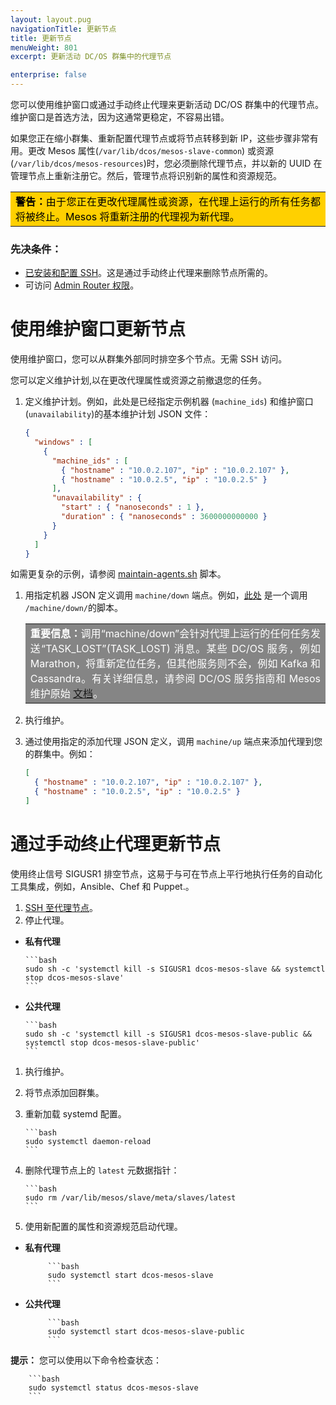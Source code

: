 ```yaml
---
layout: layout.pug
navigationTitle: 更新节点
title: 更新节点
menuWeight: 801
excerpt: 更新活动 DC/OS 群集中的代理节点

enterprise: false
---
```



您可以使用维护窗口或通过手动终止代理来更新活动 DC/OS 群集中的代理节点。维护窗口是首选方法，因为这通常更稳定，不容易出错。

如果您正在缩小群集、重新配置代理节点或将节点转移到新 IP，这些步骤非常有用。更改 Mesos 属性(`⁠⁠⁠⁠/var/lib/dcos/mesos-slave-common`⁠⁠⁠⁠) 或资源(⁠⁠⁠⁠`/var/lib/dcos/mesos-resources`⁠⁠⁠⁠)时，您必须删除代理节点，并以新的 UUID 在管理节点上重新注册它。然后，管理节点将识别新的属性和资源规范。

<table class=“table” bgcolor=#ffd000>
<tr> 
  <td align=justify style=color:black><strong>警告：</strong>⁠⁠⁠由于您正在更改代理属性或资源，在代理上运行的所有任务都将被终止。Mesos 将重新注册的代理视为新代理。</td> 
</tr> 
</table>

### 先决条件：

* [已安装和配置 SSH](/cn/1.11/administering-clusters/sshcluster/)。这是通过手动终止代理来删除节点所需的。
* 可访问 [Admin Router 权限](/cn/1.11/overview/architecture/components/#admin-router)。

# 使用维护窗口更新节点
使用维护窗口，您可以从群集外部同时排空多个节点。无需 SSH 访问。

您可以定义维护计划,以在更改代理属性或资源之前撤退您的任务。

1. 定义维护计划。例如，此处是已经指定示例机器 (`machine_ids`) 和维护窗口(`unavailability`)的基本维护计划 JSON 文件：

    ```json
    {
      "windows" : [
        {
          "machine_ids" : [
            { "hostname" : "10.0.2.107", "ip" : "10.0.2.107" },
            { "hostname" : "10.0.2.5", "ip" : "10.0.2.5" }
          ],
          "unavailability" : {
            "start" : { "nanoseconds" : 1 },
            "duration" : { "nanoseconds" : 3600000000000 }
          }
        }
      ]
    }
    ```

 如需更复杂的示例，请参阅 [maintain-agents.sh](https://github.com/vishnu2kmohan/dcos-toolbox/blob/master/mesos/maintain-agents.sh) 脚本。

1. 用指定机器 JSON 定义调用 `⁠⁠⁠⁠machine/down` 端点。例如，[此处](https://github.com/vishnu2kmohan/dcos-toolbox/blob/master/mesos/down-agents.sh) 是一个调用 `/machine/down/`的脚本。

    <table class=“table” bgcolor=#858585>
    <tr> 
     <td align=justify style=color:white><strong>重要信息：</strong>调用“machine/down”会针对代理上运行的任何任务发送“TASK_LOST”(TASK_LOST) 消息。某些 DC/OS 服务，例如 Marathon，将重新定位任务，但其他服务则不会，例如 Kafka 和 Cassandra。有关详细信息，请参阅 DC/OS 服务指南和 Mesos 维护原始 <a href="https://mesos.apache.org/documentation/latest/maintenance/">文档</a>。</td> 
    </tr> 
    </table>
    
1. 执行维护。
1. 通过使用指定的添加代理 JSON 定义，调用 `⁠⁠⁠⁠machine/up` 端点来添加代理到您的群集中。例如：

    ```json
    [
      { "hostname" : "10.0.2.107", "ip" : "10.0.2.107" },
      { "hostname" : "10.0.2.5", "ip" : "10.0.2.5" }
    ]
    ```

# 通过手动终止代理更新节点
使用终止信号 SIGUSR1 排空节点，这易于与可在节点上平行地执行任务的自动化工具集成，例如，Ansible、Chef 和 Puppet.。

1. [SSH 至代理节点](/cn/1.11/administering-clusters/sshcluster/)。
1. 停止代理。

 - **私有代理**

       ```bash
       sudo sh -c 'systemctl kill -s SIGUSR1 dcos-mesos-slave && systemctl stop dcos-mesos-slave'
       ```
 - **公共代理**

       ```bash
       ⁠⁠⁠⁠sudo sh -c 'systemctl kill -s SIGUSR1 dcos-mesos-slave-public && systemctl stop dcos-mesos-slave-public'
       ```

1. 执行维护。
1. 将节点添加回群集。
 1. 重新加载 systemd 配置。

        ```bash
        ﻿⁠⁠sudo systemctl daemon-reload
        ```

 1. 删除代理节点上的 `latest` 元数据指针：

        ```bash
        ⁠⁠⁠⁠sudo rm /var/lib/mesos/slave/meta/slaves/latest
        ```

 1. 使用新配置的属性和资源规范启动代理。

 - **私有代理**

            ```bash
            sudo systemctl start dcos-mesos-slave
            ```
 - **公共代理**

            ```bash
            sudo systemctl start dcos-mesos-slave-public
            ```

 **提示：** 您可以使用以下命令检查状态：

        ```bash
        sudo systemctl status dcos-mesos-slave
        ```
